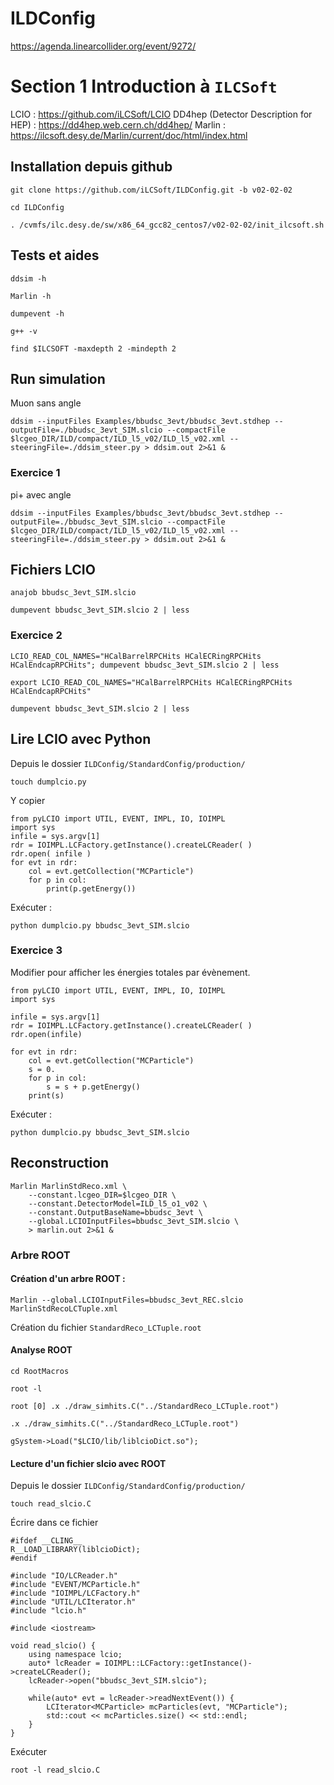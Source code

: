 # ILDConfig

https://agenda.linearcollider.org/event/9272/

# Section 1 Introduction à `ILCSoft`

LCIO : https://github.com/iLCSoft/LCIO
DD4hep (Detector Description for HEP) : https://dd4hep.web.cern.ch/dd4hep/
Marlin : https://ilcsoft.desy.de/Marlin/current/doc/html/index.html

## Installation depuis github
```
git clone https://github.com/iLCSoft/ILDConfig.git -b v02-02-02
```
```
cd ILDConfig
```
```
. /cvmfs/ilc.desy.de/sw/x86_64_gcc82_centos7/v02-02-02/init_ilcsoft.sh
```

## Tests et aides
```
ddsim -h
```
```
Marlin -h
```
```
dumpevent -h 
```
```
g++ -v
```
```
find $ILCSOFT -maxdepth 2 -mindepth 2
```

## Run simulation
Muon sans angle
```
ddsim --inputFiles Examples/bbudsc_3evt/bbudsc_3evt.stdhep --outputFile=./bbudsc_3evt_SIM.slcio --compactFile $lcgeo_DIR/ILD/compact/ILD_l5_v02/ILD_l5_v02.xml --steeringFile=./ddsim_steer.py > ddsim.out 2>&1 &    
```

### Exercice 1
pi+ avec angle
```
ddsim --inputFiles Examples/bbudsc_3evt/bbudsc_3evt.stdhep --outputFile=./bbudsc_3evt_SIM.slcio --compactFile $lcgeo_DIR/ILD/compact/ILD_l5_v02/ILD_l5_v02.xml --steeringFile=./ddsim_steer.py > ddsim.out 2>&1 &    
```

## Fichiers LCIO
```
anajob bbudsc_3evt_SIM.slcio
```
```
dumpevent bbudsc_3evt_SIM.slcio 2 | less
```

### Exercice 2
``` 
LCIO_READ_COL_NAMES="HCalBarrelRPCHits HCalECRingRPCHits HCalEndcapRPCHits"; dumpevent bbudsc_3evt_SIM.slcio 2 | less
```
```
export LCIO_READ_COL_NAMES="HCalBarrelRPCHits HCalECRingRPCHits HCalEndcapRPCHits"
```
```
dumpevent bbudsc_3evt_SIM.slcio 2 | less
```
## Lire LCIO avec Python
Depuis le dossier `ILDConfig/StandardConfig/production/`
```
touch dumplcio.py
```
Y copier
```
from pyLCIO import UTIL, EVENT, IMPL, IO, IOIMPL
import sys
infile = sys.argv[1]
rdr = IOIMPL.LCFactory.getInstance().createLCReader( )
rdr.open( infile )
for evt in rdr:
    col = evt.getCollection("MCParticle")
    for p in col:
        print(p.getEnergy())
```
Exécuter :
```
python dumplcio.py bbudsc_3evt_SIM.slcio
```
### Exercice 3
Modifier pour afficher les énergies totales par évènement.
```
from pyLCIO import UTIL, EVENT, IMPL, IO, IOIMPL
import sys

infile = sys.argv[1]
rdr = IOIMPL.LCFactory.getInstance().createLCReader( )
rdr.open(infile)

for evt in rdr:
    col = evt.getCollection("MCParticle")
    s = 0.
    for p in col:
        s = s + p.getEnergy()
    print(s)
```
Exécuter :
```
python dumplcio.py bbudsc_3evt_SIM.slcio
```
## Reconstruction
```
Marlin MarlinStdReco.xml \
    --constant.lcgeo_DIR=$lcgeo_DIR \
    --constant.DetectorModel=ILD_l5_o1_v02 \
    --constant.OutputBaseName=bbudsc_3evt \
    --global.LCIOInputFiles=bbudsc_3evt_SIM.slcio \
    > marlin.out 2>&1 &
```

### Arbre ROOT

#### Création d'un arbre ROOT :
```
Marlin --global.LCIOInputFiles=bbudsc_3evt_REC.slcio MarlinStdRecoLCTuple.xml
```
Création du fichier `StandardReco_LCTuple.root`

#### Analyse ROOT
```
cd RootMacros
```
```
root -l
```
`root [0] .x ./draw_simhits.C("../StandardReco_LCTuple.root")`
```
.x ./draw_simhits.C("../StandardReco_LCTuple.root")
```

```
gSystem->Load("$LCIO/lib/liblcioDict.so");
```
#### Lecture d'un fichier slcio avec ROOT
Depuis le dossier `ILDConfig/StandardConfig/production/`
```
touch read_slcio.C
```
Écrire dans ce fichier 
```
#ifdef __CLING__
R__LOAD_LIBRARY(liblcioDict);
#endif

#include "IO/LCReader.h"
#include "EVENT/MCParticle.h"
#include "IOIMPL/LCFactory.h"
#include "UTIL/LCIterator.h"
#include "lcio.h"

#include <iostream>

void read_slcio() {
    using namespace lcio;
    auto* lcReader = IOIMPL::LCFactory::getInstance()->createLCReader();
    lcReader->open("bbudsc_3evt_SIM.slcio");

    while(auto* evt = lcReader->readNextEvent()) {
        LCIterator<MCParticle> mcParticles(evt, "MCParticle");
        std::cout << mcParticles.size() << std::endl;
    }
}
```
Exécuter 
```
root -l read_slcio.C
```

